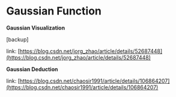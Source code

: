 ---
---

# Gaussian Function


**Gaussian Visualization**

[backup]

link: [https://blog.csdn.net/jorg_zhao/article/details/52687448](https://blog.csdn.net/jorg_zhao/article/details/52687448)



**Gaussian Deduction**

link: [https://blog.csdn.net/chaosir1991/article/details/106864207](https://blog.csdn.net/chaosir1991/article/details/106864207)



